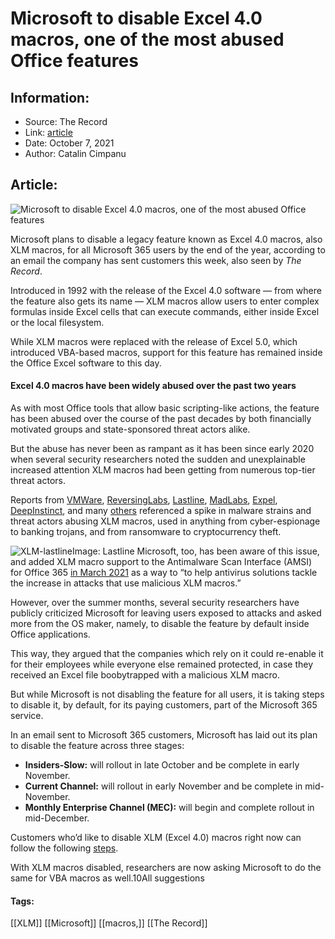 # Microsoft to disable Excel 4.0 macros, one of the most abused Office features
### 

## Information:
+ Source: The Record
+ Link: [article](https://therecord.media/microsoft-to-disable-excel-4-0-macros-one-of-the-most-abused-office-features/)
+ Date: October 7, 2021
+ Author: Catalin Cimpanu


## Article:
![Microsoft to disable Excel 4.0 macros, one of the most abused Office features](https://therecord.media/wp-content/uploads/2021/10/Excel.png)

Microsoft plans to disable a legacy feature known as Excel 4.0 macros, also XLM macros, for all Microsoft 365 users by the end of the year, according to an email the company has sent customers this week, also seen by *The Record*.


Introduced in 1992 with the release of the Excel 4.0 software — from where the feature also gets its name — XLM macros allow users to enter complex formulas inside Excel cells that can execute commands, either inside Excel or the local filesystem.


While XLM macros were replaced with the release of Excel 5.0, which introduced VBA-based macros, support for this feature has remained inside the Office Excel software to this day.


#### Excel 4.0 macros have been widely abused over the past two years


As with most Office tools that allow basic scripting-like actions, the feature has been abused over the course of the past decades by both financially motivated groups and state-sponsored threat actors alike.


But the abuse has never been as rampant as it has been since early 2020 when several security researchers noted the sudden and unexplainable increased attention XLM macros had been getting from numerous top-tier threat actors.


Reports from [VMWare](https://blogs.vmware.com/networkvirtualization/2020/10/evolution-of-excel-4-0-macro-weaponization-continued.html/), [ReversingLabs](https://blog.reversinglabs.com/blog/excel-4.0-macros), [Lastline](https://www.lastline.com/labsblog/evolution-of-excel-4-0-macro-weaponization/), [MadLabs](https://madlabs.dsu.edu/madrid/blog/2021/05/17/analyzing-document-with-malicious-excel-4-0-macros/), [Expel](https://twitter.com/jhencinski/status/1415682299992100864), [DeepInstinct](https://www.deepinstinct.com/2021/08/12/black-hat-2021-def-con-29-new-research-on-excel-4-0-macros/), and many [others](https://www.sneakymonkey.net/2020/06/22/excel-4-0-macros-so-hot-right-now/) referenced a spike in malware strains and threat actors abusing XLM macros, used in anything from cyber-espionage to banking trojans, and from ransomware to cryptocurrency theft.


![XLM-lastline](https://www-therecord.recfut.com/wp-content/uploads/2021/10/XLM-lastline-1024x198.png)Image: Lastline
Microsoft, too, has been aware of this issue, and added XLM macro support to the Antimalware Scan Interface (AMSI) for Office 365 [in March 2021](https://www.microsoft.com/security/blog/2021/03/03/xlm-amsi-new-runtime-defense-against-excel-4-0-macro-malware/) as a way to “to help antivirus solutions tackle the increase in attacks that use malicious XLM macros.”


However, over the summer months, several security researchers have publicly criticized Microsoft for leaving users exposed to attacks and asked more from the OS maker, namely, to disable the feature by default inside Office applications.


This way, they argued that the companies which rely on it could re-enable it for their employees while everyone else remained protected, in case they received an Excel file boobytrapped with a malicious XLM macro.


But while Microsoft is not disabling the feature for all users, it is taking steps to disable it, by default, for its paying customers, part of the Microsoft 365 service.


In an email sent to Microsoft 365 customers, Microsoft has laid out its plan to disable the feature across three stages:


* **Insiders-Slow:** will rollout in late October and be complete in early November.
* **Current Channel:** will rollout in early November and be complete in mid-November.
* **Monthly Enterprise Channel (MEC):** will begin and complete rollout in mid-December.





Customers who’d like to disable XLM (Excel 4.0) macros right now can follow the following [steps](https://techcommunity.microsoft.com/t5/excel-blog/restrict-usage-of-excel-4-0-xlm-macros-with-new-macro-settings/ba-p/2528450).


With XLM macros disabled, researchers are now asking Microsoft to do the same for VBA macros as well.10All suggestions





#### Tags:
[[XLM]] [[Microsoft]] [[macros,]] [[The Record]]
